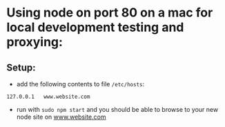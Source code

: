# Using node on port 80 on a mac for local development testing and proxying:

## Setup:

 * add the following contents to file `/etc/hosts`:

 ```
 127.0.0.1   www.website.com
 ```

 * run with `sudo npm start` and you should be able to browse to your new node site on www.website.com
